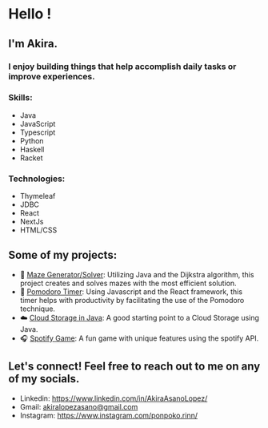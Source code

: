 # Hello !

## I'm Akira. 

### I enjoy building things that help accomplish daily tasks or improve experiences.

### Skills:
- Java
- JavaScript
- Typescript
- Python
- Haskell
- Racket

### Technologies:
- Thymeleaf
- JDBC
- React
- NextJs
- HTML/CSS

## Some of my projects:
  - 🧱 [Maze Generator/Solver](https://github.com/Vnnxy/Maze-Creator-Solver): Utilizing Java and the Dijkstra algorithm, this project creates and solves mazes with the most efficient solution.
  - 🍅 [Pomodoro Timer](https://github.com/Vnnxy/Pomodoro): Using Javascript and the React framework, this timer helps with productivity by facilitating the use of the Pomodoro technique.
  - ☁️  [Cloud Storage in Java](https://github.com/Vnnxy/MyP_2024-1/tree/main/proyecto2): A good starting point to a Cloud Storage using Java.
  - 🎧 [Spotify Game](https://github.com/Vnnxy/SpotifyRatherGame): A fun game with unique features using the spotify API.

## Let's connect! Feel free to reach out to me on any of my socials.
- Linkedin: https://www.linkedin.com/in/AkiraAsanoLopez/
- Gmail: akiralopezasano@gmail.com
- Instagram: https://www.instagram.com/ponpoko.rinn/
